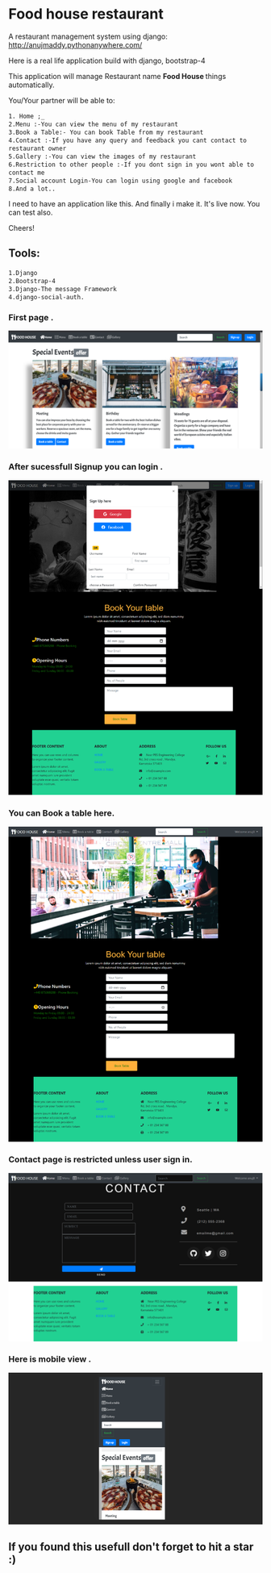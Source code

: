 # Food house restaurant
A restaurant management system using django: http://anujmaddy.pythonanywhere.com/

Here is a real life application build with django, bootstrap-4

This application will manage Restaurant name <b>Food House </b> things automatically.

You/Your partner will be able to:
```
1. Home ;_
2.Menu :-You can view the menu of my restaurant  
3.Book a Table:- You can book Table from my restaurant  
4.Contact :-If you have any query and feedback you cant contact to restaurant owner 
5.Gallery :-You can view the images of my restaurant
6.Restriction to other people :-If you dont sign in you wont able to contact me 
7.Social account Login-You can login using google and facebook
8.And a lot..  
```

I need to have an application like this. And finally i make it. It's live now. You can test also.

Cheers!

## Tools:
```
1.Django
2.Bootstrap-4
3.Django-The message Framework
4.django-social-auth.
```
### First page  .
![Screenshot](screenshot/1.png)
 
### After sucessfull Signup you can login .
![Screenshot](screenshot/signup.png)  
### You can Book a table here.
![Screenshot](screenshot/Bookatable.png)  
### Contact page is restricted unless user sign in.
![Screenshot](screenshot/contact.png)  
 
###  Here is mobile view .
![Screenshot](screenshot/mobileview.png)  


## If you found this usefull don't forget to hit a star :) 
